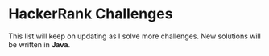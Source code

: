 # HackerRank Challenges
This list will keep on updating as I solve more challenges. New solutions will be written in **Java**.
